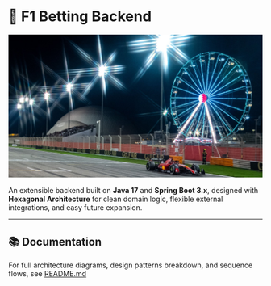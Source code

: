 # 🏁 F1 Betting Backend

![Formula 1 Racing](docs/service/assets/banner/f1-racing.png)

An extensible backend built on **Java 17** and **Spring Boot 3.x**, designed with **Hexagonal Architecture** for clean domain logic, flexible external integrations, and easy future expansion.

---

## 📚 Documentation

For full architecture diagrams, design patterns breakdown, and sequence flows, see [README.md](docs/README.md)

